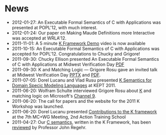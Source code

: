 # News

- 2012-01-27: An Executable Formal Semantics of C with Applications was presented at POPL'12, with much interest.
- 2012-01-24: Our paper on Making Maude Definitions more Interactive was accepted at WRLA'12.
- 2011-11-01: A 5 minute [K Framework Demo](./news/k-framework-demo.md) video is now available
- 2011-10-15: An Executable Formal Semantics of C with Applications was accepted for POPL'12. Congratulations to Chucky and Grigore!
- 2011-09-30: Chucky Ellison presented An Executable Formal Semantics of C with Applications at Midwest Verification Day [PDF](http://www.kframework.org/index.php?title=Special:Upload&wpDestFile=2011-09-30-CK-MVD.pdf)
- 2011-09-30: K and Matching Logic — Grigore Rosu gave an invited talk at Midwest Verification Day [PPTX](http://www.kframework.org/index.php?title=Special:Upload&wpDestFile=2011-09-30-KML-MVD.zip) and [PDF](http://www.kframework.org/index.php?title=Special:Upload&wpDestFile=2011-09-30-KML-MVD.pdf).
- 2011-07-05: Dorel Lucanu and Vlad Rusu presented [K Semantics for Domain Specic Modeling Languages](https://fmse.info.uaic.ro/getpagefile/10/k4dsml.pdf) at KEPT 2011.
- 2011-06-20: Wolfram Schulte interviewed Grigore Rosu about [K](./index.md) and matching logic on Microsoft's [Channel 9](http://channel9.msdn.com/posts/ICSE-2011-Grigore-Rosu-The-Art-and-Science-of-Program-Verification).
- 2011-06-20: The call for papers and the website for the 2011 K Workshop was launched.
- 2011-06-20: Dorel Lucanu presented [Contributions to the K framework](https://fmse.info.uaic.ro/getpagefile/10/contrib2k.pdf) at the 7th MC+WG Meeting, 2nd Action Training School
- 2011-04-27: Our [C semantics](http://c-semantics.googlecode.com/), written in the K Framework, has been [reviewed](http://blog.regehr.org/archives/523) by Professor John Regehr.
